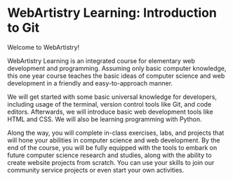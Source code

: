 # WebArtistry Learning: Introduction to Git

Welcome to WebArtistry!

WebArtistry Learning is an integrated course for elementary web development and programming. Assuming only basic computer knowledge, this one year course teaches the basic ideas of computer science and web development in a friendly and easy-to-approach manner.

We will get started with some basic universal knowledge for developers, including usage of the terminal, version control tools like Git, and code editors. Afterwards, we will introduce basic web development tools like HTML and CSS. We will also be learning programming with Python.

Along the way, you will complete in-class exercises, labs, and projects that will hone your abilities in computer science and web development. By the end of the course, you will be fully equipped with the tools to embark on future computer science research and studies, along with the ability to create website projects from scratch. You can use your skills to join our community service projects or even start your own activities.
